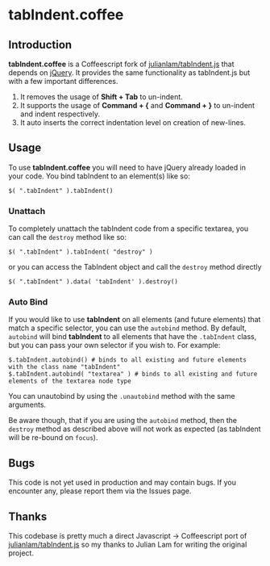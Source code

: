 tabIndent.coffee
============

Introduction 
-----
**tabIndent.coffee** is a Coffeescript fork of [julianlam/tabIndent.js](https://github.com/julianlam/tabIndent.js) that depends on [jQuery](https://github.com/jquery/jquery). It provides the same functionality as tabIndent.js but with a few important differences.

1. It removes the usage of **Shift + Tab** to un-indent.
2. It supports the usage of **Command + {** and **Command + }** to un-indent and indent respectively.
3. It auto inserts the correct indentation level on creation of new-lines.

Usage
---------

To use **tabIndent.coffee** you will need to have jQuery already loaded in your code. You bind tabIndent to an element(s) like so:

	$( ".tabIndent" ).tabIndent()

### Unattach

To completely unattach the tabIndent code from a specific textarea, you can call the `destroy` method like so:

 	$( ".tabIndent" ).tabIndent( "destroy" )

or you can access the TabIndent object and call the `destroy` method directly

	$( ".tabIndent" ).data( 'tabIndent' ).destroy()
	

### Auto Bind

If you would like to use **tabIndent** on all elements (and future elements) that match a specific selector, you can use the `autobind` method. By default, `autobind` will bind **tabIndent** to all elements that have the `.tabIndent` class, but you can pass your own selector if you wish to. For example:


	$.tabIndent.autobind() # binds to all existing and future elements with the class name "tabIndent"
	$.tabIndent.autobind( "textarea" ) # binds to all existing and future elements of the textarea node type

You can unautobind by using the `.unautobind` method with the same arguments.

Be aware though, that if you are using the `autobind` method, then the `destroy` method as described above will not work as expected (as tabIndent will be re-bound on `focus`).

Bugs
------------------
This code is not yet used in production and may contain bugs. If you encounter any, please report them via the Issues page.

Thanks
----------
This codebase is pretty much a direct Javascript -> Coffeescript port of [julianlam/tabIndent.js](https://github.com/julianlam/tabIndent.js) so my thanks to Julian Lam for writing the original project.